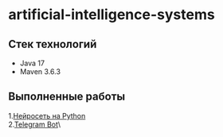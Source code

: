 # artificial-intelligence-systems

## Стек технологий
- Java 17
- Maven 3.6.3

## Выполненные работы
1.[Нейросеть на Python](https://github.com/pavelegorovkrsn/artificial-intelligence-systems/blob/master/work1.py)\
2.[Telegram Bot](https://github.com/pavelegorovkrsn/artificial-intelligence-systems/tree/master2)\

